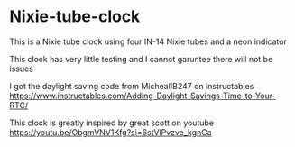 # Nixie-tube-clock
This is a Nixie tube clock using four IN-14 Nixie tubes and a neon indicator

This clock has very little testing and I cannot garuntee there will not be issues


I got the daylight saving code from MichealIB247 on instructables
https://www.instructables.com/Adding-Daylight-Savings-Time-to-Your-RTC/

This clock is greatly inspired by great scott on youtube
https://youtu.be/ObgmVNV1Kfg?si=6stVlPvzve_kgnGa
